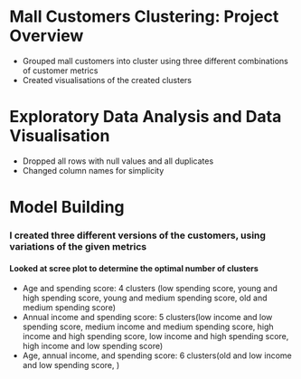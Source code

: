 # Mall Customers Clustering: Project Overview 
- Grouped mall customers into cluster using three different combinations of customer metrics
- Created visualisations of the created clusters

# Exploratory Data Analysis and Data Visualisation
- Dropped all rows with null values and all duplicates
- Changed column names for simplicity

# Model Building
### I created three different versions of the customers, using variations of the given metrics ###
#### Looked at scree plot to determine the optimal number of clusters ####
- Age and spending score: 4 clusters (low spending score, young and high spending score, young and medium spending score, old and medium spending score)
- Annual income and spending score: 5 clusters(low income and low spending score, medium income and medium spending score, high income and high spending score, low income and high spending score, high income and low spending score)
- Age, annual income, and spending score: 6 clusters(old and low income and low spending score, )
